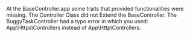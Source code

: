 At the BaseController.app some traits that provided functionalities were missing.
The Controller Class did not Extend the BaseController.
The BuggyTaskController had a typo error in which you used: App\Https\Controllers instead of App\Http\Controllers. 